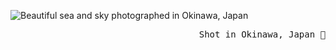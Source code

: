 ![Beautiful sea and sky photographed in Okinawa, Japan](https://static-cdn.nzws.me/header-okinawa-summer-beach.jpg)

<div align="right">
  <samp>
      Shot in Okinawa, Japan 🌺
  </samp>
</div>
